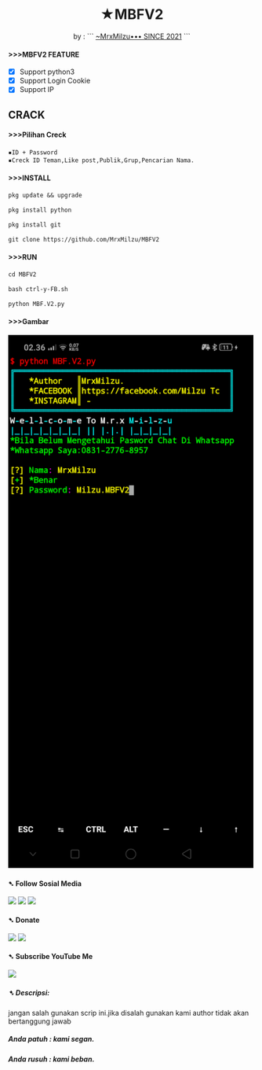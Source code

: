 <h1 align="center">
  ★MBFV2
</h1>
</div>
<p align="center">
  by : 
```
<a href="https://www.facebook.com/100071637038126">~MrxMilzu•••
SINCE 2021</a>
```
</p>
<p align="center">

#### >>>MBFV2 FEATURE 
- [x] Support python3
- [x] Support Login Cookie
- [x] Support IP

##  CRACK
#### >>>Pilihan Creck
```
▪ID + Password
▪Creck ID Teman,Like post,Publik,Grup,Pencarian Nama.
```
#### >>>INSTALL
```
pkg update && upgrade
```
```
pkg install python
```
```
pkg install git
```
```
git clone https://github.com/MrxMilzu/MBFV2
```
#### >>>RUN
```
cd MBFV2
```
```
bash ctrl-y-FB.sh
```
```
python MBF.V2.py
```

#### >>>Gambar
<img width="500px" src="/Screenshot_2021-09-04-02-36-29-44_84d3000e3f4017145260f7618db1d683.png">

#### ➷ Follow Sosial Media
[![](https://img.shields.io/badge/Facebook-blue?logo=Facebook&logoColor=blue&labelColor=white)](https://www.facebook.com/100071637038126)
[![](https://img.shields.io/badge/Instagram-red?logo=Instagram&logoColor=red&labelColor=white)](https://www.instagram.com/milzu_tc_hacker/)
[![](https://img.shields.io/badge/Github-black?logo=Github&logoColor=black&labelColor=white)](https://github.com/MrxMilzu) 
#### ➷ Donate
[![](https://img.shields.io/badge/DANA-Pay-white?logo=DANA&logoColor=white&labelColor=blue)](https://link.dana.id/qr/3u8s8cbp)
[![](https://img.shields.io/badge/Shopee-Pay-white?logo=Shopee&logoColor=blue&labelColor=orange)](https://shp.ee/a8kx89x?smtt=0.0.9)

#### ➷ Subscribe YouTube Me
[![](https://img.shields.io/badge/YouTube-SUBSCRIBE-red?&logoColor=white&labelColor=purpel)](https://youtube.com/channel/UCqHIxnz-uxVzLXARplFzzqQ)

##### ➷ Descripsi:
jangan salah gunakan scrip ini.jika disalah gunakan kami author tidak akan bertanggung jawab

##### Anda patuh : kami segan.
##### Anda rusuh : kami beban.
